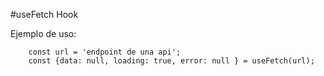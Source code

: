 #useFetch Hook

Ejemplo de uso:
```
    const url = 'endpoint de una api';
    const {data: null, loading: true, error: null } = useFetch(url);

```

